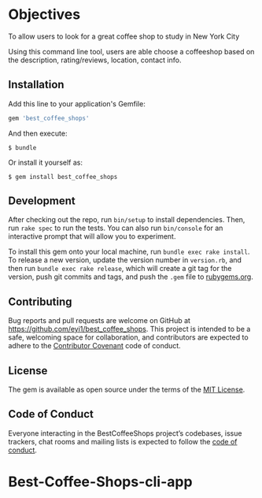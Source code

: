 <!-- Welcome to your new gem! In this directory, you'll find the files you need to be able to package up your Ruby library into a gem. Put your Ruby code in the file `lib/best_coffee_shops`. To experiment with that code, run `bin/console` for an interactive prompt. -->

# Objectives

To allow users to look for a great coffee shop to study in New York City

Using this command line tool, users are able choose a coffeeshop based on the description, rating/reviews, location, contact info.

## Installation

Add this line to your application's Gemfile:

```ruby
gem 'best_coffee_shops'
```

And then execute:

    $ bundle

Or install it yourself as:

    $ gem install best_coffee_shops


## Development

After checking out the repo, run `bin/setup` to install dependencies. Then, run `rake spec` to run the tests. You can also run `bin/console` for an interactive prompt that will allow you to experiment.

To install this gem onto your local machine, run `bundle exec rake install`. To release a new version, update the version number in `version.rb`, and then run `bundle exec rake release`, which will create a git tag for the version, push git commits and tags, and push the `.gem` file to [rubygems.org](https://rubygems.org).

## Contributing

Bug reports and pull requests are welcome on GitHub at https://github.com/eyi1/best_coffee_shops. This project is intended to be a safe, welcoming space for collaboration, and contributors are expected to adhere to the [Contributor Covenant](http://contributor-covenant.org) code of conduct.

## License

The gem is available as open source under the terms of the [MIT License](https://opensource.org/licenses/MIT).

## Code of Conduct

Everyone interacting in the BestCoffeeShops project’s codebases, issue trackers, chat rooms and mailing lists is expected to follow the [code of conduct](https://github.com/[USERNAME]/best_coffee_shops/blob/master/CODE_OF_CONDUCT.md).
# Best-Coffee-Shops-cli-app

